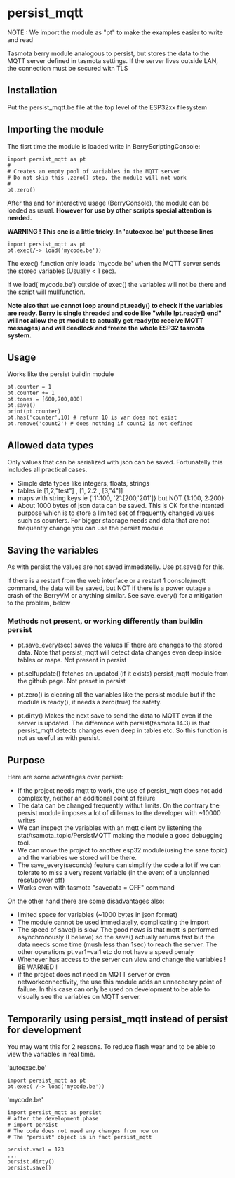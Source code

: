# persist_mqtt

NOTE : We import the module as "pt" to make the examples easier to write and read

Tasmota berry module analogous to persist, but stores the data to the MQTT server defined in tasmota settings. If the server lives outside LAN, the connection must be secured with TLS

## Installation
Put the persist_mqtt.be file at the top level of the ESP32xx filesystem

## Importing the module
The fisrt time the module is loaded write in BerryScriptingConsole:
```
import persist_mqtt as pt
#
# Creates an empty pool of variables in the MQTT server
# Do not skip this .zero() step, the module will not work
#
pt.zero()
```
After ths and for interactive usage (BerryConsole), the module can be loaded as usual. **However for use by other scripts special attention is needed.**

**WARNING ! This one is a little tricky. In 'autoexec.be' put
theese lines**

```
import persist_mqtt as pt
pt.exec(/-> load('mycode.be'))
```

The exec() function only loads 'mycode.be' when the MQTT server sends the stored variables (Usually < 1 sec).

If we load('mycode.be') outside of exec() the variables will not be there and the script will mullfunction.

**Note also that we cannot loop around pt.ready() to check if the variables are ready. Berry is single threaded
and code like "while !pt.ready() end" will not allow the pt module to actually get ready(to receive MQTT messages) and will
deadlock and freeze the whole ESP32 tasmota system.**

## Usage
Works like the persist buildin module

```
pt.counter = 1
pt.counter += 1
pt.tones = [600,700,800]
pt.save()
print(pt.counter)
pt.has('counter',10) # return 10 is var does not exist
pt.remove('count2') # does nothing if count2 is not defined
```

## Allowed data types
Only values that can be serialized with json can be saved. Fortunatelly this includes all practical cases.
- Simple data types like integers, floats, strings
- tables ie [1,2,"test"] , [1, 2.2 , [3,"4"]]
- maps with string keys ie {'1':100, '2':[200,'201']} but NOT {1:100, 2:200}
- About 1000 bytes of json data can be saved. This is OK for the intented purpose which is to store a limited set of frequently changed values such as counters. For bigger staorage needs and data that are not frequently change you can use the persist module

## Saving the variables
As with persist the values are not saved immedatelly. Use pt.save() for this.

if there is a restart from the web interface or a restart 1 console/mqtt command, the data will be saved, but NOT if there is a power outage a crash of the BerryVM or anything similar. See save_every() for a mitigation to the problem, below

### Methods not present, or working differently than buildin persist

- pt.save_every(sec) saves the values IF there are changes to the stored data. Note that persist_mqtt will detect data changes even deep inside tables or maps. Not present in persist

- pt.selfupdate() fetches an updated (if it exists) persist_mqtt module from the github page. Not preset in persist

- pt.zero() is clearing all the variables like the persist module but if the module is ready(), it needs a zero(true) for safety.

- pt.dirty() Makes the next save to send the data to MQTT even if the server is updated. The difference with persist(tasmota 14.3) is that persist_mqtt detects changes even deep in tables etc. So this function is not as useful as with persist.

## Purpose
Here are some advantages over persist:

- If the project needs mqtt to work, the use of persist_mqtt does not add complexity, neither an additional point of failure
- The data can be changed frequently withut limits. On the contrary the persist module imposes a lot of dillemas to the developer with ~10000 writes
- We can inspect the variables with an mqtt client by listening the stat/tsamota_topic/PersistMQTT making the module a good debugging tool.
- We can move the project to another esp32 module(using the sane topic) and the variables we stored will be there.
- The save_every(seconds) feature can simplify the code a lot if we can tolerate to miss a very resent variable (in the event of a unplanned reset/power off)
- Works even with tasmota "savedata = OFF" command

On the other hand there are some disadvantages also:

- limited space for variables (~1000 bytes in json format)
- The module cannot be used immediatelly, complicating the import
- The speed of save() is slow. The good news is that mqtt is performed asynchronously (I believe) so the save() actually returns fast but the data needs some time (mush less than 1sec) to reach the server. The other operations pt.var1=val1 etc do not have a speed penaly
- Whenever has access to the server can view and change the variables ! BE WARNED !
- if the project does not need an MQTT server or even networkconnectivity, the use this module adds an unnececary point of failure. In this case can only be used on development to be able to visually see the variables on MQTT server.

## Temporarily using persist_mqtt instead of persist for development
You may want this for 2 reasons. To reduce flash wear and to be able to view the variables in real time.

'autoexec.be'
```
import persist_mqtt as pt
pt.exec( /-> load('mycode.be'))
```

'mycode.be'
```
import persist_mqtt as persist
# after the development phase
# import persist
# The code does not need any changes from now on
# The "persist" object is in fact persist_mqtt

persist.var1 = 123
...
persist.dirty()
persist.save()
```
